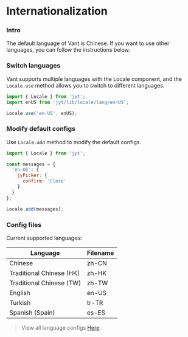 # Internationalization

### Intro

The default language of Vant is Chinese. If you want to use other languages, you can follow the instructions below.

### Switch languages

Vant supports multiple languages with the Locale component, and the `Locale.use` method allows you to switch to different languages.

```js
import { Locale } from 'jyt';
import enUS from 'jyt/lib/locale/lang/en-US';

Locale.use('en-US', enUS);
```

### Modify default configs

Use `Locale.add` method to modify the default configs.

```js
import { Locale } from 'jyt';

const messages = {
  'en-US': {
    jyPicker: {
      confirm: 'Close'
    }
  }
};

Locale.add(messages);
```

### Config files

Current supported languages:

| Language | Filename |
|------|------|
| Chinese | zh-CN |
| Traditional Chinese (HK) | zh-HK |
| Traditional Chinese (TW) | zh-TW |
| English | en-US |
| Turkish | tr-TR |
| Spanish (Spain) | es-ES |

> View all language configs [Here](https://github.com/youzan/jyt/tree/dev/src/locale/lang).
